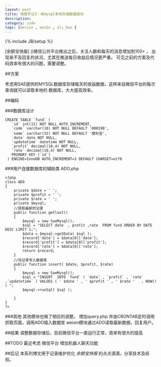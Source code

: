 ```yaml
---
layout: post
title: 快报手记3：用mysql本地存储数据成功
description: 
category: code
tags: [weixin , weibo , ali_bao ]
---
```

{% include JB/setup %}

[余额宝快报] ()微信公共平台推出之后，关注人数和每天的消息增加到100+ ，
出现来不及回复的状况，尤其在推送每日收益后情况更严重。
可见之前的方案及代码效率有很大的问题，需要调整。

##方案

考虑用SAE提供的MYSQL数据库存储每天的收益数据，这样来自微信平台的每次查询就可以读取本地的
数据库，大大提高效率。

##编码

###数据库设计

	CREATE TABLE `fund` (
	   `id` int(11) NOT NULL AUTO_INCREMENT,
	   `code` varchar(10) NOT NULL DEFAULT '000198',
	   `name` varchar(32) NOT NULL DEFAULT '增利宝',
	   `date` date NOT NULL,
	   `updatetime` datetime NOT NULL,
	   `profit` decimal(10,4) NOT NULL,
	   `rate` decimal(10,4) NOT NULL,
	   PRIMARY KEY (`id`)
	 ) ENGINE=InnoDB AUTO_INCREMENT=3 DEFAULT CHARSET=utf8


###用户连接数据库的辅助类
ADO.php

	<?php 
	class ADO
	{
		private $date = ' ';
		private $profit = ' ';
		private $rate = ' ';
		private $mysql;
		//获取最新的记录
		public function getlast()
		{
			$mysql = new SaeMysql();
			$sql = "SELECT date  , profit ,rate  FROM fund ORDER BY DATE DESC LIMIT 1;";
			$data = $mysql->getData( $sql );
			$record['date'] = $data[0]['date'];
			$record['profit'] = $data[0]['profit'];
			$record['rate'] = $data[0]['rate'];
			return $record;
		}
		//将记录写入数据库
		public function insert( $date, $profit, $rate)
		{
			$mysql = new SaeMysql();
			$sql = "INSERT  INTO `fund` ( `date` , `profit` , `rate` ,`updatetime` ) VALUES ( ' $date ' , ' $profit ' , ' $rate '   , NOW() ) ";
			$mysql->runSql( $sql );

		}
	}
	?>	


###其他
其他模块也做了相应的调整。
增加query.php 并由CRONTAB定时调用抓取页面，调用ADO插入数据库
weixin模块通过ADO读取最新数据，回复用户。

##结果
调整数据存储后，目前微信平台一直运行正常，效率有很大的提高


##TODO
最近考虑 微信平台 增加机器人聊天功能

##后记
本系列博文用于记录维护优化 _余额宝快报_ 的点点滴滴，分享技术及经验。